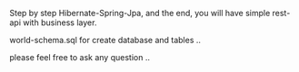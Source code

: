 Step by step Hibernate-Spring-Jpa,  and the end, you will have simple rest-api with business layer.<br />

 world-schema.sql for create database and tables .. <br />

 please feel free to ask any question .. <br />
